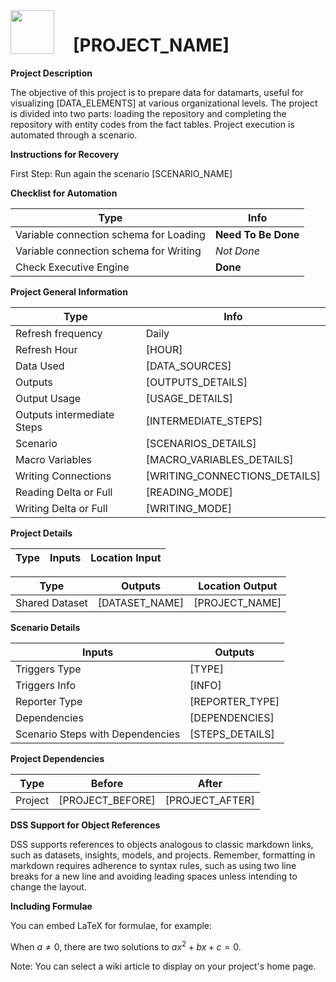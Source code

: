 <img src="/path/to/your/logo.png" width="70" style="float: left; margin-right: 30px" />

# [PROJECT_NAME]

**Project Description**

The objective of this project is to prepare data for datamarts, useful for visualizing [DATA_ELEMENTS] at various organizational levels. The project is divided into two parts: loading the repository and completing the repository with entity codes from the fact tables. Project execution is automated through a scenario.

**Instructions for Recovery**

First Step:
  Run again the scenario [SCENARIO_NAME]
  
**Checklist for Automation**

| Type | Info |
|------|------|
| Variable connection schema for Loading | __Need To Be Done__ |
| Variable connection schema for Writing | _Not Done_ |
| Check Executive Engine | __Done__ |

**Project General Information**

| Type | Info |
|------|------|
| Refresh frequency | Daily |
| Refresh Hour | [HOUR] |
| Data Used | [DATA_SOURCES] |
| Outputs | [OUTPUTS_DETAILS] |
| Output Usage | [USAGE_DETAILS] |
| Outputs intermediate Steps | [INTERMEDIATE_STEPS] |
| Scenario | [SCENARIOS_DETAILS] |
| Macro Variables | [MACRO_VARIABLES_DETAILS] |
| Writing Connections | [WRITING_CONNECTIONS_DETAILS] |
| Reading Delta or Full | [READING_MODE] |
| Writing Delta or Full | [WRITING_MODE] |

**Project Details**

| Type | Inputs | Location Input |
|------|--------|----------------|

| Type | Outputs | Location Output |
|------|---------|-----------------|
| Shared Dataset | [DATASET_NAME] | [PROJECT_NAME] |

**Scenario Details**

| Inputs | Outputs |
|--------|---------|
| Triggers Type | [TYPE] |
| Triggers Info | [INFO] |
| Reporter Type | [REPORTER_TYPE] |
| Dependencies | [DEPENDENCIES] |
| Scenario Steps with Dependencies | [STEPS_DETAILS] |

**Project Dependencies**

| Type | Before | After |
|------|--------|-------|
| Project | [PROJECT_BEFORE] | [PROJECT_AFTER] |

**DSS Support for Object References**

DSS supports references to objects analogous to classic markdown links, such as datasets, insights, models, and projects. Remember, formatting in markdown requires adherence to syntax rules, such as using two line breaks for a new line and avoiding leading spaces unless intending to change the layout.

**Including Formulae**

You can embed LaTeX for formulae, for example:

When $`a \ne 0`$, there are two solutions to $`ax^2 + bx + c = 0`$.

<div class="alert">
 Note: You can select a wiki article to display on your project's home page.
</div>
